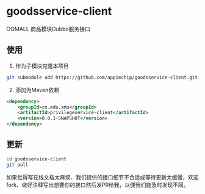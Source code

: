 # goodsservice-client

OOMALL 商品模块Dubbo服务接口

## 使用

1. 作为子模块克隆本项目

```bash
git submodule add https://github.com/app1echip/goodsservice-client.git
```

2. 添加为Maven依赖

```xml
<dependency>
	<groupId>cn.edu.xmu</groupId>
	<artifactId>privilegeservice-client</artifactId>
	<version>0.0.1-SNAPSHOT</version>
</dependency>
```

## 更新

```bash
cd goodsservice-client
git pull
```

如果觉得写在线文档太麻烦、我们提供的接口细节不合适或等待更新太缓慢，欢迎fork、做好注释写出想要你的接口然后发PR给我，以便我们能及时发现不同。

